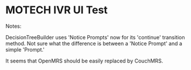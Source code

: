 MOTECH IVR UI Test
=========================

Notes:

DecisionTreeBuilder uses 'Notice Prompts' now for its 'continue' transition method. Not sure what the difference is between a 'Notice Prompt' and a simple 'Prompt.'

It seems that OpenMRS should be easily replaced by CouchMRS.
